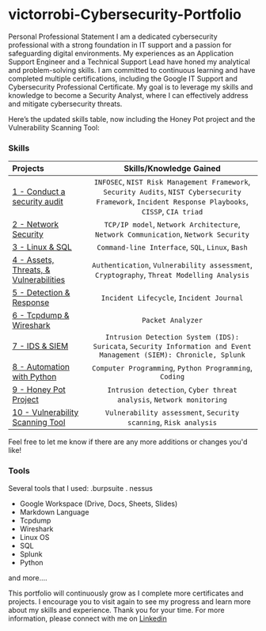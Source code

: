 # victorrobi-Cybersecurity-Portfolio 

Personal Professional Statement
I am a dedicated cybersecurity professional with a strong foundation in IT support and a passion for safeguarding digital environments. My experiences as an Application Support Engineer and a Technical Support Lead have honed my analytical and problem-solving skills. I am committed to continuous learning and have completed multiple certifications, including the Google IT Support and Cybersecurity Professional Certificate. My goal is to leverage my skills and knowledge to become a Security Analyst, where I can effectively address and mitigate cybersecurity threats.

Here’s the updated skills table, now including the Honey Pot project and the Vulnerability Scanning Tool:

### Skills  
| Projects | Skills/Knowledge Gained | 
| :--- |:---:|
| [1 - Conduct a security audit](https://github.com/Kwangsa19/Ketmanto-Cybersecurity-Portfolio/tree/main/1%20-%20Conduct%20an%20Audit) | `INFOSEC`, `NIST Risk Management Framework`, `Security Audits`, `NIST Cybersecurity Framework`, `Incident Response Playbooks`, `CISSP`, `CIA triad` |
| [2 - Network Security](https://github.com/Kwangsa19/Ketmanto-Cybersecurity-Portfolio/tree/main/2%20-%20Network%20Security) | `TCP/IP model`, `Network Architecture`, `Network Communication`, `Network Security` | 
| [3 - Linux & SQL](https://github.com/Kwangsa19/Ketmanto-Cybersecurity-Portfolio/tree/main/3%20-%20Linux%20%26%20SQL) | `Command-line Interface`, `SQL`, `Linux`, `Bash` | 
| [4 - Assets, Threats, & Vulnerabilities](https://github.com/Kwangsa19/Ketmanto-Cybersecurity-Portfolio/tree/main/4%20-%20Assets%20%26%20Threats%20%26%20Vulnerabilities) | `Authentication`, `Vulnerability assessment`, `Cryptography`, `Threat Modelling Analysis`|
| [5 - Detection & Response](https://github.com/Kwangsa19/Ketmanto-Cybersecurity-Portfolio/tree/main/5%20-%20Detection%20%26%20Response) | `Incident Lifecycle`, `Incident Journal` |
| [6 - Tcpdump & Wireshark](https://github.com/Kwangsa19/Ketmanto-Cybersecurity-Portfolio/tree/main/6%20-%20Tcpdump%20%26%20Wireshark) | `Packet Analyzer` | 
| [7 - IDS & SIEM](https://github.com/Kwangsa19/Ketmanto-Cybersecurity-Portfolio/tree/main/7%20-%20IDS%20%26%20SIEM) | `Intrusion Detection System (IDS): Suricata`, `Security Information and Event Management (SIEM): Chronicle, Splunk` |
| [8 - Automation with Python](https://github.com/Kwangsa19/Ketmanto-Cybersecurity-Portfolio/tree/main/8%20-%20Automation%20with%20Python) | `Computer Programming`, `Python Programming`, `Coding`  |
| [9 - Honey Pot Project](https://github.com/Kwangsa19/Ketmanto-Cybersecurity-Portfolio/tree/main/HoneyPot) | `Intrusion detection`, `Cyber threat analysis`, `Network monitoring` |
| [10 - Vulnerability Scanning Tool](https://github.com/Kwangsa19/Ketmanto-Cybersecurity-Portfolio/tree/main/VulnerabilityScanningTool) | `Vulnerability assessment`, `Security scanning`, `Risk analysis` |

Feel free to let me know if there are any more additions or changes you'd like!
### Tools 
Several tools that I used: 
.burpsuite
. nessus
* Google Workspace (Drive, Docs, Sheets, Slides)
* Markdown Language 
* Tcpdump
* Wireshark
* Linux OS
* SQL
* Splunk
* Python 


and more....


This portfolio will continuously grow as I complete more certificates and projects. I encourage you to visit again to see my progress and learn more about my skills and experience.
Thank you for your time. For more information, please connect with me on [Linkedin](www.linkedin.com/in/victor-robi-2710222a6
)

